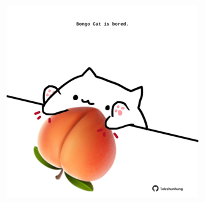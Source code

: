 <!-- built at 11/08/2025, 04:15:19 UTC -->
<p align="center">
  <img width="500" height="500" src="./ReadmeImage.svg">
</p>
